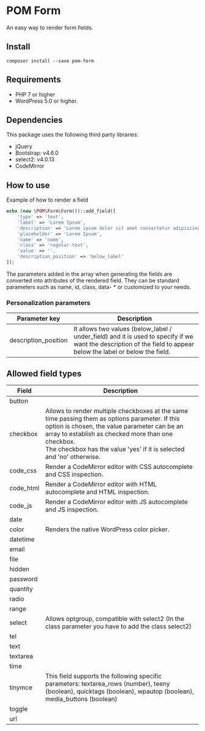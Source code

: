 # POM Form
An easy way to render form fields.

## Install
```
composer install --save pom-form
```

## Requirements
* PHP 7 or higher
* WordPress 5.0 or higher.

## Dependencies
This package uses the following third party libraries:
* jQuery
* Bootstrap: v4.6.0
* select2: v4.0.13
* CodeMirror

## How to use
Example of how to render a field

```PHP
echo (new \POM\Form\Form())::add_field([
    'type' => 'text',
    'label' => 'Lorem Ipsum',
    'description' => 'Lorem ipsum dolor sit amet consectetur adipiscing elit',
    'placeholder' => 'Lorem Ipsum',
    'name' => 'name',
    'class' => 'regular-text',
    'value' => '',
    'description_position' => 'below_label'
]);
```

The parameters added in the array when generating the fields are converted into attributes of the rendered field.
They can be standard parameters such as name, id, class, data- * or customized to your needs.

### Personalization parameters
| Parameter key        | Description                                                                                                                                                      |
|----------------------|------------------------------------------------------------------------------------------------------------------------------------------------------------------|
| description_position | It allows two values (below_label / under_field) and it is used to specify if we want the description of the field to appear below the label or below the field. |

## Allowed field types
| Field     | Description                                                                                                                                                                                                                                                                      |
|-----------|----------------------------------------------------------------------------------------------------------------------------------------------------------------------------------------------------------------------------------------------------------------------------------|
| button    |                                                                                                                                                                                                                                                                                  |
| checkbox  | Allows to render multiple checkboxes at the same time passing them as options parameter. If this option is chosen, the value parameter can be an array to establish as checked more than one checkbox.<br>The checkbox has the value 'yes' if it is selected and 'no' otherwise. |
| code_css  | Render a CodeMirror editor with CSS autocomplete and CSS inspection.                                                                                                                                                                                                             |
| code_html | Render a CodeMirror editor with HTML autocomplete and HTML inspection.                                                                                                                                                                                                           |
| code_js   | Render a CodeMirror editor with JS autocomplete and JS inspection.                                                                                                                                                                                                               |
| date      |                                                                                                                                                                                                                                                                                  |
| color     | Renders the native WordPress color picker.                                                                                                                                                                                                                                       |
| datetime  |                                                                                                                                                                                                                                                                                  |
| email     |                                                                                                                                                                                                                                                                                  |
| file      |                                                                                                                                                                                                                                                                                  |
| hidden    |                                                                                                                                                                                                                                                                                  |
| password  |                                                                                                                                                                                                                                                                                  |
| quantity  |                                                                                                                                                                                                                                                                                  |
| radio     |                                                                                                                                                                                                                                                                                  |
| range     |                                                                                                                                                                                                                                                                                  |
| select    | Allows optgroup, compatible with select2 (In the class parameter you have to add the class select2)                                                                                                                                                                              |
| tel       |                                                                                                                                                                                                                                                                                  |
| text      |                                                                                                                                                                                                                                                                                  |
| textarea  |                                                                                                                                                                                                                                                                                  |
| time      |                                                                                                                                                                                                                                                                                  |
| tinymce   | This field supports the following specific parameters: textarea_rows (number), teeny (boolean), quicktags (boolean), wpautop (boolean), media_buttons (boolean)                                                                                                                  |
| toggle    |                                                                                                                                                                                                                                                                                  |
| url       |                                                                                                                                                                                                                                                                                  |

